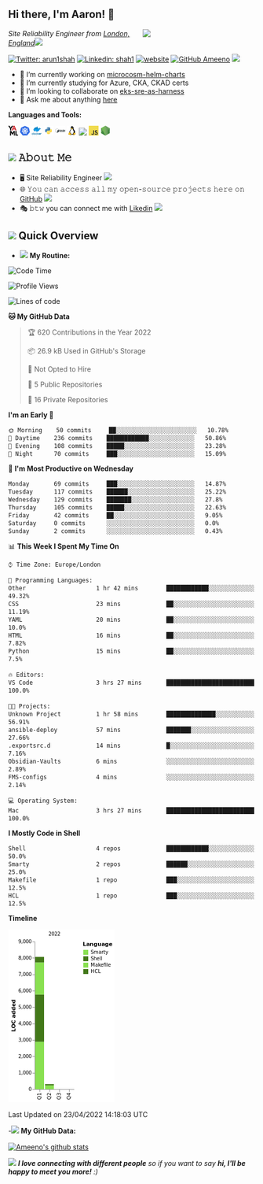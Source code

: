 <h2> Hi there, I'm Aaron!  👋 </h2>
<img align='right' src="https://media.giphy.com/media/M9gbBd9nbDrOTu1Mqx/giphy.gif" width="230">

<p><em>Site Reliability Engineer from <a href="http://london.gov.uk">London, England</a><img src="https://media.giphy.com/media/fYSnHlufseco8Fh93Z/giphy.gif" width="30"></br>
</em></p>


[![Twitter: arun1shah](https://img.shields.io/twitter/follow/Arun1Shah?style=social)](https://twitter.com/arun1shah)
[![Linkedin: shah1](https://img.shields.io/badge/-shah1-blue?style=flat-square&logo=Linkedin&logoColor=white&link=https://www.linkedin.com/in/shah1/)](https://www.linkedin.com/in/shah1/)
[![website](https://img.shields.io/badge/Website-46a2f1.svg?&style=flat-square&logo=Google-Chrome&logoColor=white&link=https://www.ashah.uk/)](https://www.ashah.uk/)
[![GitHub Ameeno](https://img.shields.io/github/followers/ameeno?label=follow&style=social)](https://github.com/ameeno)
![](https://visitor-badge.glitch.me/badge?page_id=ameeno.ameeno)


- 🔭 I’m currently working on [microcosm-helm-charts](https://github.com/ameeno-globality/helm-charts)
- 🌱 I’m currently studying for Azure, CKA, CKAD certs
- 👯 I’m looking to collaborate on [eks-sre-as-harness](https://github.com/ameeno-globality/eks-sre-as-harness)
- 💬 Ask me about anything [here](https://github.com/ameeno-globality/ameeno-globality/issues)

**Languages and Tools:**  

<code><img height="20" src="https://raw.githubusercontent.com/github/explore/80688e429a7d4ef2fca1e82350fe8e3517d3494d/topics/yaml/yaml.png"></code>
<code><img height="20" src="https://raw.githubusercontent.com/github/explore/80688e429a7d4ef2fca1e82350fe8e3517d3494d/topics/kubernetes/kubernetes.png"></code>
<code><img height="20" src="https://raw.githubusercontent.com/github/explore/5c058a388828bb5fde0bcafd4bc867b5bb3f26f3/topics/docker/docker.png"></code>
<code><img height="20" src="https://raw.githubusercontent.com/github/explore/80688e429a7d4ef2fca1e82350fe8e3517d3494d/topics/python/python.png"></code>
<code><img height="20" src="https://raw.githubusercontent.com/github/explore/80688e429a7d4ef2fca1e82350fe8e3517d3494d/topics/bash/bash.png"></code>
<code><img height="20" src="https://raw.githubusercontent.com/github/explore/80688e429a7d4ef2fca1e82350fe8e3517d3494d/topics/linux/linux.png"></code>
<code><img height="20" src="https://raw.githubusercontent.com/github/explore/80688e429a7d4ef2fca1e82350fe8e3517d3494d/topics/helm/helm.png"></code>
<code><img height="20" src="https://raw.githubusercontent.com/github/explore/80688e429a7d4ef2fca1e82350fe8e3517d3494d/topics/javascript/javascript.png"></code>
<code><img height="20" src="https://raw.githubusercontent.com/github/explore/80688e429a7d4ef2fca1e82350fe8e3517d3494d/topics/nodejs/nodejs.png"></code>  


## <img src="https://media.giphy.com/media/VgCDAzcKvsR6OM0uWg/giphy.gif" width="50"> 𝙰𝚋𝚘𝚞𝚝 𝙼𝚎
- 🖥 Site Reliability Engineer <img src="https://media.giphy.com/media/WUlplcMpOCEmTGBtBW/giphy.gif" width="30">
- 🌐 𝚈𝚘𝚞 𝚌𝚊𝚗 𝚊𝚌𝚌𝚎𝚜𝚜 𝚊𝚕𝚕 𝚖𝚢 𝚘𝚙𝚎𝚗-𝚜𝚘𝚞𝚛𝚌𝚎 𝚙𝚛𝚘𝚓𝚎𝚌𝚝𝚜 𝚑𝚎𝚛𝚎 𝚘𝚗 [GitHub](https://github.com/Ameeno) <img src="https://media.giphy.com/media/Y01wot3Bt9Bpdz8xvs/giphy.gif" width="30">
- 🎭 𝚋𝚝𝚠 you can connect me with [Likedin](https://www.linkedin.com/in/shah1/) <img src="https://media.giphy.com/media/HQTYdpx1yhxWpugAi2/giphy.gif" width="30">



## <img src="https://media.giphy.com/media/LPfvhoIwJj0u239wI9/giphy.gif" width="50"> Quick Overview


- <img src="https://media.giphy.com/media/gCWkRsa39liKgD0GLW/giphy.gif" width="50"> **My Routine:** 


<!--START_SECTION:waka-->
![Code Time](http://img.shields.io/badge/Code%20Time-770%20hrs%2043%20mins-blue)

![Profile Views](http://img.shields.io/badge/Profile%20Views-0-blue)

![Lines of code](https://img.shields.io/badge/From%20Hello%20World%20I%27ve%20Written-8%20Thousand%20lines%20of%20code-blue)

**🐱 My GitHub Data** 

> 🏆 620 Contributions in the Year 2022
 > 
> 📦 26.9 kB Used in GitHub's Storage 
 > 
> 🚫 Not Opted to Hire
 > 
> 📜 5 Public Repositories 
 > 
> 🔑 16 Private Repositories  
 > 
**I'm an Early 🐤** 

```text
🌞 Morning    50 commits     ██░░░░░░░░░░░░░░░░░░░░░░░   10.78% 
🌆 Daytime    236 commits    ████████████░░░░░░░░░░░░░   50.86% 
🌃 Evening    108 commits    █████░░░░░░░░░░░░░░░░░░░░   23.28% 
🌙 Night      70 commits     ███░░░░░░░░░░░░░░░░░░░░░░   15.09%

```
📅 **I'm Most Productive on Wednesday** 

```text
Monday       69 commits     ███░░░░░░░░░░░░░░░░░░░░░░   14.87% 
Tuesday      117 commits    ██████░░░░░░░░░░░░░░░░░░░   25.22% 
Wednesday    129 commits    ███████░░░░░░░░░░░░░░░░░░   27.8% 
Thursday     105 commits    █████░░░░░░░░░░░░░░░░░░░░   22.63% 
Friday       42 commits     ██░░░░░░░░░░░░░░░░░░░░░░░   9.05% 
Saturday     0 commits      ░░░░░░░░░░░░░░░░░░░░░░░░░   0.0% 
Sunday       2 commits      ░░░░░░░░░░░░░░░░░░░░░░░░░   0.43%

```


📊 **This Week I Spent My Time On** 

```text
⌚︎ Time Zone: Europe/London

💬 Programming Languages: 
Other                    1 hr 42 mins        ████████████░░░░░░░░░░░░░   49.32% 
CSS                      23 mins             ██░░░░░░░░░░░░░░░░░░░░░░░   11.19% 
YAML                     20 mins             ██░░░░░░░░░░░░░░░░░░░░░░░   10.0% 
HTML                     16 mins             ██░░░░░░░░░░░░░░░░░░░░░░░   7.82% 
Python                   15 mins             ██░░░░░░░░░░░░░░░░░░░░░░░   7.5%

🔥 Editors: 
VS Code                  3 hrs 27 mins       █████████████████████████   100.0%

🐱‍💻 Projects: 
Unknown Project          1 hr 58 mins        ██████████████░░░░░░░░░░░   56.91% 
ansible-deploy           57 mins             ███████░░░░░░░░░░░░░░░░░░   27.66% 
.exportsrc.d             14 mins             █░░░░░░░░░░░░░░░░░░░░░░░░   7.16% 
Obsidian-Vaults          6 mins              ░░░░░░░░░░░░░░░░░░░░░░░░░   2.89% 
FMS-configs              4 mins              ░░░░░░░░░░░░░░░░░░░░░░░░░   2.14%

💻 Operating System: 
Mac                      3 hrs 27 mins       █████████████████████████   100.0%

```

**I Mostly Code in Shell** 

```text
Shell                    4 repos             ████████████░░░░░░░░░░░░░   50.0% 
Smarty                   2 repos             ██████░░░░░░░░░░░░░░░░░░░   25.0% 
Makefile                 1 repo              ███░░░░░░░░░░░░░░░░░░░░░░   12.5% 
HCL                      1 repo              ███░░░░░░░░░░░░░░░░░░░░░░   12.5%

```


**Timeline**

![Chart not found](https://raw.githubusercontent.com/ameeno-globality/ameeno-globality/master/charts/bar_graph.png) 


 Last Updated on 23/04/2022 14:18:03 UTC
<!--END_SECTION:waka-->




-**<img src="https://media.giphy.com/media/jUQHpQ3UjFBfRlQekP/giphy.gif" width="50"> My GitHub Data:** 
<p align=""> 


<a href="#">
  <img align="center" src="https://github-readme-stats-nine-phi-24.vercel.app/api?username=ameeno-globality&show_icons=true&include_all_commits=true&theme=material-palenight&count_private=true&custom_title=In%20the%20last%2012%20months&hide=prs" alt="Ameeno's github stats" />
</a>
 
 
 <img src="https://media.giphy.com/media/LnQjpWaON8nhr21vNW/giphy.gif" width="60"> <em><b>I love connecting with different people</b> so if you want to say <b>hi, I'll be happy to meet you more!</b> :)</em>


<!---
Hey Visitor , Thanks for downloading my readme.md , 
If you like my work , please give a shout out 🥺👉👈
Edit the necessary fields and enjoy!
Happy Customisation!!!
--->

